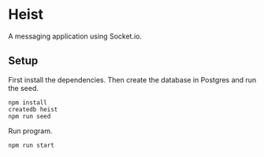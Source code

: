 # Heist

A messaging application using Socket.io.

## Setup

First install the dependencies. Then create the database in Postgres and run the seed.

```
npm install
createdb heist
npm run seed
```

Run program.

```
npm run start
```

